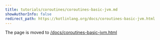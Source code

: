 ```yaml
---
title: tutorials/coroutines/coroutines-basic-jvm.md
showAuthorInfo: false
redirect_path: https://kotlinlang.org/docs/coroutines-basic-jvm.html
---
```


The page is moved to [/docs/coroutines-basic-jvm.html](/docs/coroutines-basic-jvm.html)
